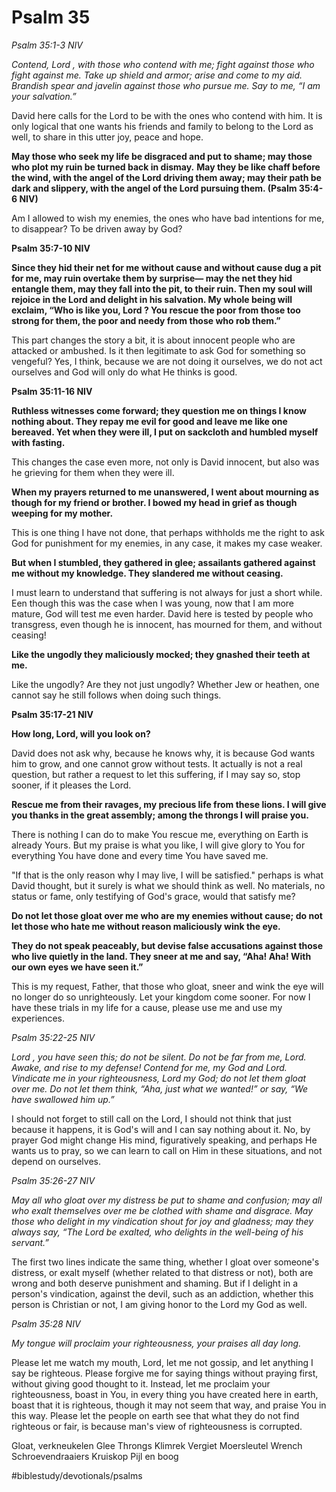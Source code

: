 # Psalm 35
*Psalm 35:1-3 NIV*

*Contend, Lord , with those who contend with me; fight against those who fight against me. Take up shield and armor; arise and come to my aid.*
*Brandish spear and javelin against those who pursue me. Say to me, “I am your salvation.”*

David here calls for the Lord to be with the ones who contend with him. It is only logical that one wants his friends and family to belong to the Lord as well, to share in this utter joy, peace and hope.

**May those who seek my life be disgraced and put to shame; may those who plot my ruin be turned back in dismay.**
**May they be like chaff before the wind, with the angel of the Lord driving them away; may their path be dark and slippery, with the angel of the Lord pursuing them. (Psalm 35:4-6 NIV)**

Am I allowed to wish my enemies, the ones who have bad intentions for me, to disappear? To be driven away by God?

**Psalm 35:7-10 NIV**

**Since they hid their net for me without cause and without cause dug a pit for me, may ruin overtake them by surprise— may the net they hid entangle them, may they fall into the pit, to their ruin. Then my soul will rejoice in the Lord and delight in his salvation. My whole being will exclaim, “Who is like you, Lord ? You rescue the poor from those too strong for them, the poor and needy from those who rob them.”**

This part changes the story a bit, it is about innocent people who are attacked or ambushed. Is it then legitimate to ask God for something so vengeful?
Yes, I think, because we are not doing it ourselves, we do not act ourselves and God will only do what He thinks is good.

**Psalm 35:11-16 NIV**

**Ruthless witnesses come forward; they question me on things I know nothing about. They repay me evil for good and leave me like one bereaved. Yet when they were ill, I put on sackcloth and humbled myself with fasting.**

This changes the case even more, not only is David innocent, but also was he grieving for them when they were ill.

**When my prayers returned to me unanswered, I went about mourning as though for my friend or brother. I bowed my head in grief as though weeping for my mother.**

This is one thing I have not done, that perhaps withholds me the right to ask God for punishment for my enemies, in any case, it makes my case weaker.

**But when I stumbled, they gathered in glee; assailants gathered against me without my knowledge. They slandered me without ceasing.**

I must learn to understand that suffering is not always for just a short while. Een though this was the case when I was young, now that I am more mature, God will test me even harder.
David here is tested by people who transgress, even though he is innocent, has mourned for them, and without ceasing!

**Like the ungodly they maliciously mocked; they gnashed their teeth at me.**

Like the ungodly? Are they not just ungodly? Whether Jew or heathen, one cannot say he still follows when doing such things.

**Psalm 35:17-21 NIV**

**How long, Lord, will you look on?**

David does not ask why, because he knows why, it is because God wants him to grow, and one cannot grow without tests.
It actually is not a real question, but rather a request to let this suffering, if I may say so, stop sooner, if it pleases the Lord.

**Rescue me from their ravages, my precious life from these lions. I will give you thanks in the great assembly; among the throngs I will praise you.**

There is nothing I can do to make You rescue me, everything on Earth is already Yours. But my praise is what you like, I will give glory to You for everything You have done and every time You have saved me.

"If that is the only reason why I may live, I will be satisfied." perhaps is what David thought, but it surely is what we should think as well.
No materials, no status or fame, only testifying of God's grace, would that satisfy me?

**Do not let those gloat over me who are my enemies without cause; do not let those who hate me without reason maliciously wink the eye.**

**They do not speak peaceably, but devise false accusations against those who live quietly in the land. They sneer at me and say, “Aha! Aha! With our own eyes we have seen it.”**

This is my request, Father, that those who gloat, sneer and wink the eye will no longer do so unrighteously.
Let your kingdom come sooner. For now I have these trials in my life for a cause, please use me and use my experiences.

*Psalm 35:22-25 NIV*

*Lord , you have seen this; do not be silent. Do not be far from me, Lord.*
*Awake, and rise to my defense! Contend for me, my God and Lord.*
*Vindicate me in your righteousness, Lord my God; do not let them gloat over me.*
*Do not let them think, “Aha, just what we wanted!” or say, “We have swallowed him up.”*

I should not forget to still call on the Lord, I should not think that just because it happens, it is God's will and I can say nothing about it. No, by prayer God might change His mind, figuratively speaking, and perhaps He wants us to pray, so we can learn to call on Him in these situations, and not depend on ourselves.

*Psalm 35:26-27 NIV*

*May all who gloat over my distress be put to shame and confusion; may all who exalt themselves over me be clothed with shame and disgrace.*
*May those who delight in my vindication shout for joy and gladness; may they always say, “The Lord be exalted, who delights in the well-being of his servant.”*

The first two lines indicate the same thing, whether I gloat over someone's distress, or exalt myself (whether related to that distress or not), both are wrong and both deserve punishment and shaming.
But if I delight in a person's vindication, against the devil, such as an addiction, whether this person is Christian or not, I am giving honor to the Lord my God as well.

*Psalm 35:28 NIV*

*My tongue will proclaim your righteousness, your praises all day long.*

Please let me watch my mouth, Lord, let me not gossip, and let anything I say be righteous. Please forgive me for saying things without praying first, without giving good thought to it. Instead, let me proclaim your righteousness, boast in You, in every thing you have created here in earth, boast that it is righteous, though it may not seem that way, and praise You in this way.
Please let the people on earth see that what they do not find righteous or fair, is because man's view of righteousness is corrupted.

Gloat, verkneukelen
Glee
Throngs
Klimrek
Vergiet
Moersleutel
Wrench
Schroevendraaiers
Kruiskop
Pijl en boog

#biblestudy/devotionals/psalms
